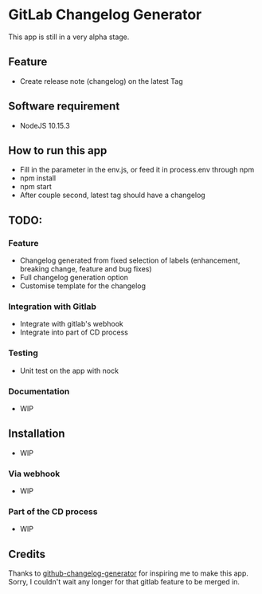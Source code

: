 # GitLab Changelog Generator
This app is still in a very alpha stage.

## Feature
-  Create release note (changelog) on the latest Tag

## Software requirement
- NodeJS 10.15.3

## How to run this app
- Fill in the parameter in the env.js, or feed it in process.env through npm
- npm install
- npm start
- After couple second, latest tag should have a changelog

## TODO:
### Feature
- Changelog generated from fixed selection of labels (enhancement, breaking change, feature and bug fixes)
- Full changelog generation option
- Customise template for the changelog
### Integration with Gitlab
- Integrate with gitlab's webhook
- Integrate into part of CD process
### Testing
- Unit test on the app with nock

### Documentation 
- WIP

## Installation
- WIP
### Via webhook
- WIP
### Part of the CD process
- WIP

## Credits
Thanks to [github-changelog-generator](https://github.com/github-changelog-generator/github-changelog-generator) for inspiring me to make this app. Sorry, I couldn't wait any longer for that gitlab feature to be merged in.
